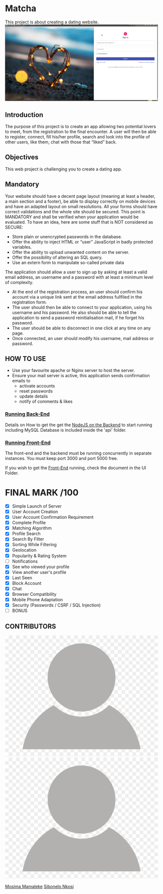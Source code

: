 # Matcha
 This project is about creating a dating website.
 ![Matcha Login Page](docs/Screenshot.png)

 ## Introduction
 The purpose of this project is to create an app allowing two potential lovers to meet, from the registration to the final encounter.
 A user will then be able to register, connect, fill his/her profile, search and look into the profile of other users, like them, chat with those that “liked” back.

 ## Objectives
 This web project is challenging you to create a dating app.

 ## Mandatory
Your website should have a decent page layout (meaning at least a header, a main section and a footer), be able to display correctly on mobile devices and have an adapted layout on small resolutions.
All your forms should have correct validations and the whole site should be secured.
This point is MANDATORY and shall be verified when your application would be evaluated. To have an idea, here are some stuff that is NOT considered as SECURE:
* Store plain or unencrypted passwords in the database.
* Offer the ability to inject HTML or “user” JavaScript in badly protected variables.
* Offer the ability to upload unwanted content on the server.
* Offer the possibility of altering an SQL query.
* Use an extern form to manipulate so-called private data

The application should allow a user to sign up by asking at least a valid email
address, an username and a password with at least a minimum level of complexity.
* At the end of the registration process, an user should confirm his account via a
unique link sent at the email address fullfiled in the registration form.
* The user should then be able to connect to your application, using his username
and his password. He also should be able to tell the application to send a password
reinitialisation mail, if he forget his password.
* The user should be able to disconnect in one click at any time on any page.
* Once connected, an user should modify his username, mail address or password.

## HOW TO USE

* Use your favourite apache or Nginx server to host the server.
* Ensure your mail server is active, this application sends confirmation emails to 
    - activate accounts
    - reset passwords
    - update details
    - notify of comments & likes
### [Running Back-End](api/README.md)

Details on How to get the get the [NodeJS on the Backend](api/README.md) to start running 
including MySQL Database is included inside the 'api' folder.

### [Running Front-End](UI/README.md)

The front-end and the backend must be running concurrently in separate instances. You must keep port 3000
and port 5000 free.

If you wish to get the [Front-End](UI/README.md) running, check the document in the UI Folder.

# FINAL MARK /100

- [x] Simple Launch of Server
- [x] User Account Creation
- [x] User Account Confirmation Requirement
- [x] Complete Profile
- [x] Matching Algorithm
- [x] Profile Search
- [x] Search By Filter
- [x] Sorting While Filtering
- [x] Geolocation
- [x] Popularity & Rating System
- [ ] Notifications
- [x] See who viewed your profile
- [x] View another user's profile
- [x] Last Seen
- [x] Block Account
- [x] Chat
- [x] Browser Compatibility
- [x] Mobile Phone Adaptation
- [x] Security (Passwords / CSRF / SQL Injection)
- [ ] BONUS

## CONTRIBUTORS

![Mosima Mamaleke](api/uploads/default.png) ![Sibonelo Nkosi](api/uploads/default.png)

[Mosima Mamaleke](www.gihub.com/mmamalek)           [Sibonelo Nkosi](www.github.com/sinkosi)